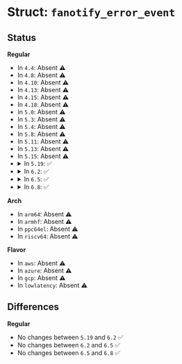# Struct: <code>fanotify_error_event</code>

## Status
<b>Regular</b>
<ul>
<li>
In <code>4.4</code>: Absent ⚠️
</li>
<li>
In <code>4.8</code>: Absent ⚠️
</li>
<li>
In <code>4.10</code>: Absent ⚠️
</li>
<li>
In <code>4.13</code>: Absent ⚠️
</li>
<li>
In <code>4.15</code>: Absent ⚠️
</li>
<li>
In <code>4.18</code>: Absent ⚠️
</li>
<li>
In <code>5.0</code>: Absent ⚠️
</li>
<li>
In <code>5.3</code>: Absent ⚠️
</li>
<li>
In <code>5.4</code>: Absent ⚠️
</li>
<li>
In <code>5.8</code>: Absent ⚠️
</li>
<li>
In <code>5.11</code>: Absent ⚠️
</li>
<li>
In <code>5.13</code>: Absent ⚠️
</li>
<li>
In <code>5.15</code>: Absent ⚠️
</li>
<li>
<details>
<summary>In <code>5.19</code>: ✅</summary>

```c
struct fanotify_error_event {
    struct fanotify_event fae;
    s32 error;
    u32 err_count;
    __kernel_fsid_t fsid;
    struct fanotify_fh object_fh;
    unsigned char _inline_fh_buf[128];
};
```
</details>
</li>
<li>
<details>
<summary>In <code>6.2</code>: ✅</summary>

```c
struct fanotify_error_event {
    struct fanotify_event fae;
    s32 error;
    u32 err_count;
    __kernel_fsid_t fsid;
    struct fanotify_fh object_fh;
    unsigned char _inline_fh_buf[128];
};
```
</details>
</li>
<li>
<details>
<summary>In <code>6.5</code>: ✅</summary>

```c
struct fanotify_error_event {
    struct fanotify_event fae;
    s32 error;
    u32 err_count;
    __kernel_fsid_t fsid;
    struct fanotify_fh object_fh;
    unsigned char _inline_fh_buf[128];
};
```
</details>
</li>
<li>
<details>
<summary>In <code>6.8</code>: ✅</summary>

```c
struct fanotify_error_event {
    struct fanotify_event fae;
    s32 error;
    u32 err_count;
    __kernel_fsid_t fsid;
    struct fanotify_fh object_fh;
    unsigned char _inline_fh_buf[128];
};
```
</details>
</li>
</ul>
<b>Arch</b>
<ul>
<li>
In <code>arm64</code>: Absent ⚠️
</li>
<li>
In <code>armhf</code>: Absent ⚠️
</li>
<li>
In <code>ppc64el</code>: Absent ⚠️
</li>
<li>
In <code>riscv64</code>: Absent ⚠️
</li>
</ul>
<b>Flavor</b>
<ul>
<li>
In <code>aws</code>: Absent ⚠️
</li>
<li>
In <code>azure</code>: Absent ⚠️
</li>
<li>
In <code>gcp</code>: Absent ⚠️
</li>
<li>
In <code>lowlatency</code>: Absent ⚠️
</li>
</ul>

## Differences
<b>Regular</b>
<ul>
<li>
No changes between <code>5.19</code> and <code>6.2</code> ✅
</li>
<li>
No changes between <code>6.2</code> and <code>6.5</code> ✅
</li>
<li>
No changes between <code>6.5</code> and <code>6.8</code> ✅
</li>
</ul>
